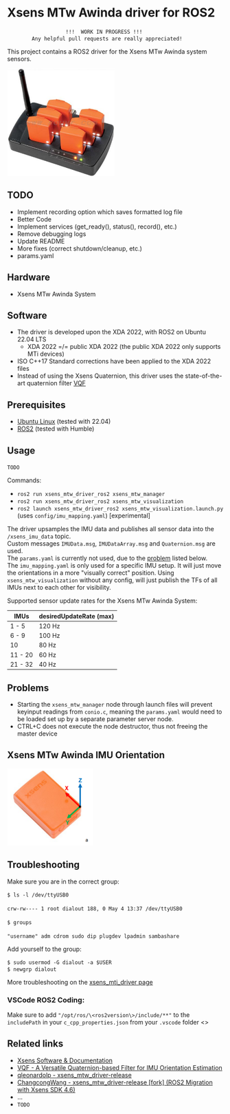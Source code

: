 # Xsens MTw Awinda driver for ROS2
```
                   !!!  WORK IN PROGRESS !!!
        Any helpful pull requests are really appreciated!
```
This project contains a ROS2 driver for the Xsens MTw Awinda system sensors.

<img src="xsens_mtw_awinda_system.jpg" alt="Image Description" width="250" height="250">


## TODO

- Implement recording option which saves formatted log file
- Better Code
- Implement services (get_ready(), status(), record(), etc.)
- Remove debugging logs
- Update README
- More fixes (correct shutdown/cleanup, etc.)
- params.yaml


## Hardware

- Xsens MTw Awinda System


## Software

- The driver is developed upon the XDA 2022, with ROS2 on Ubuntu 22.04 LTS
    - XDA 2022 =/= public XDA 2022 (the public XDA 2022 only supports MTi devices)
- ISO C++17 Standard corrections have been applied to the XDA 2022 files
- Instead of using the Xsens Quaternion, this driver uses the state-of-the-art quaternion filter [VQF](https://doi.org/10.1016/j.inffus.2022.10.014)


## Prerequisites

- [Ubuntu Linux](https://www.releases.ubuntu.com/)  (tested with 22.04)
- [ROS2](https://docs.ros.org/) (tested with Humble)


## Usage

`TODO`

Commands:

- `ros2 run xsens_mtw_driver_ros2 xsens_mtw_manager`
- `ros2 run xsens_mtw_driver_ros2 xsens_mtw_visualization`
- `ros2 launch xsens_mtw_driver_ros2 xsens_mtw_visualization.launch.py` (uses `config/imu_mapping.yaml`) [experimental]


The driver upsamples the IMU data and publishes all sensor data into the `/xsens_imu_data` topic. \
Custom messages `IMUData.msg`, `IMUDataArray.msg` and `Quaternion.msg` are used. \
The `params.yaml` is currently not used, due to the [problem](#problems) listed below. \
The `imu_mapping.yaml` is only used for a specific IMU setup. It will just move the orientations in a more "visually correct" position. Using `xsens_mtw_visualization` without any config, will just publish the TFs of all IMUs next to each other for visibility.

Supported sensor update rates for the Xsens MTw Awinda System:

|    IMUs  | desiredUpdateRate (max) |
|----------|-------------------------|
|   1 - 5  |           120 Hz        |
|   6 - 9  |           100 Hz        |
|      10  |            80 Hz        |
| 11 - 20  |            60 Hz        |
| 21 - 32  |            40 Hz        |

## Problems

- Starting the `xsens_mtw_manager` node through launch files will prevent keyinput readings from `conio.c`, meaning the `params.yaml` would need to be loaded set up by a separate parameter server node.
- CTRL+C does not execute the node destructor, thus not freeing the master device

## Xsens MTw Awinda IMU Orientation

<img src="xsens_mtw_awinda_imu.png" alt="Image Description" width="200" height="180">


## Troubleshooting

Make sure you are in the correct group:

```
$ ls -l /dev/ttyUSB0

crw-rw---- 1 root dialout 188, 0 May 4 13:37 /dev/ttyUSB0

$ groups

"username" adm cdrom sudo dip plugdev lpadmin sambashare
```

Add yourself to the group: 
```
$ sudo usermod -G dialout -a $USER
$ newgrp dialout
```

More troubleshooting on the [xsens_mti_driver page](http://wiki.ros.org/xsens_mti_driver)

### VSCode ROS2 Coding:

Make sure to add `"/opt/ros/\<ros2version\>/include/**"` to the `includePath` in your `c_cpp_properties.json` from your `.vscode` folder
<>

## Related links

- [Xsens Software & Documentation](https://www.movella.com/support/software-documentation)
- [VQF - A Versatile Quaternion-based Filter for IMU Orientation Estimation](https://vqf.readthedocs.io/)
- [qleonardolp - xsens_mtw_driver-release](https://github.com/qleonardolp/xsens_mtw_driver-release)
- [ChangcongWang - xsens_mtw_driver-release [fork] (ROS2 Migration with Xsens SDK 4.6)](https://github.com/ChangcongWang/xsens_mtw_driver-release)
- ...
- `TODO`